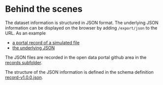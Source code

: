 # Behind the scenes

The dataset information is structured in JSON format. The underlying JSON information can be displayed on the browser by adding `/export/json` to the URL. As an example
- [a portal record of a simulated file](http://opendata.cern.ch/record/7762)
- [the underlying JSON](http://opendata.cern.ch/record/7762/export/json)

The JSON files are recorded in the open data portal github area in the [records subfolder](https://github.com/cernopendata/opendata.cern.ch/tree/master/cernopendata/modules/fixtures/data/records).

The structure of the JSON information is defined in the schema definition [record-v1.0.0.json](https://github.com/cernopendata/opendata.cern.ch/blob/master/cernopendata/jsonschemas/records/record-v1.0.0.json).
